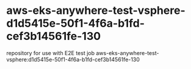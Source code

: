 # aws-eks-anywhere-test-vsphere-d1d5415e-50f1-4f6a-b1fd-cef3b14561fe-130
repository for use with E2E test job aws-eks-anywhere-test-vsphere:d1d5415e-50f1-4f6a-b1fd-cef3b14561fe-130
